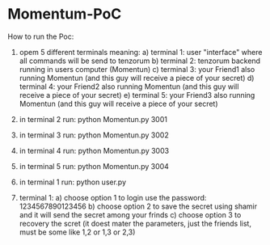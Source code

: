 # Momentum-PoC

How to run the Poc:

1) opem 5 different terminals meaning:
	a) terminal 1: user "interface" where all commands will be send to tenzorum
	b) terminal 2: tenzorum backend running in users computer (Momentun)
	c) terminal 3: your Friend1 also running Momentun (and this guy will receive a piece of your secret)
	d) terminal 4: your Friend2 also running Momentun (and this guy will receive a piece of your secret)
	e) terminal 5: your Friend3 also running Momentun (and this guy will receive a piece of your secret)

2) in terminal 2 run: python Momentun.py 3001
3) in terminal 3 run: python Momentun.py 3002
4) in terminal 4 run: python Momentun.py 3003
5) in terminal 5 run: python Momentun.py 3004
6) in terminal 1 run: python user.py
7) terminal 1:
	a) choose option 1 to login use the password: 1234567890123456
	b) choose option 2 to save the secret using shamir and it will send the  secret among your frinds
	c) choose option 3 to recovery the scret (it doest mater the parameters, just the friends list, must be some like 1,2 or 1,3 or 2,3)
	
